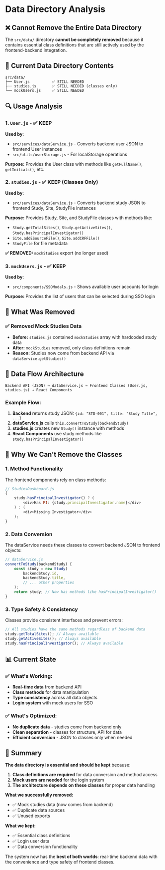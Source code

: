 # Data Directory Analysis

## ❌ **Cannot Remove the Entire Data Directory**

The `src/data/` directory **cannot be completely removed** because it contains essential class definitions that are still actively used by the frontend-backend integration.

## 📁 **Current Data Directory Contents**

```
src/data/
├── User.js          ✅ STILL NEEDED
├── studies.js       ✅ STILL NEEDED (classes only)
└── mockUsers.js     ✅ STILL NEEDED
```

## 🔍 **Usage Analysis**

### 1. **`User.js`** - ✅ **KEEP**

**Used by:**

-   `src/services/dataService.js` - Converts backend user JSON to frontend User instances
-   `src/utils/userStorage.js` - For localStorage operations

**Purpose:** Provides the User class with methods like `getFullName()`, `getInitials()`, etc.

### 2. **`studies.js`** - ✅ **KEEP** (Classes Only)

**Used by:**

-   `src/services/dataService.js` - Converts backend study JSON to frontend Study, Site, StudyFile instances

**Purpose:** Provides Study, Site, and StudyFile classes with methods like:

-   `Study.getTotalSites()`, `Study.getActiveSites()`, `Study.hasPrincipalInvestigator()`
-   `Site.addESourceFile()`, `Site.addCRFFile()`
-   `StudyFile` for file metadata

**✅ REMOVED:** `mockStudies` export (no longer used)

### 3. **`mockUsers.js`** - ✅ **KEEP**

**Used by:**

-   `src/components/SSOModals.js` - Shows available user accounts for login

**Purpose:** Provides the list of users that can be selected during SSO login

## 🎯 **What Was Removed**

### ✅ **Removed Mock Studies Data**

-   **Before:** `studies.js` contained `mockStudies` array with hardcoded study data
-   **After:** `mockStudies` removed, only class definitions remain
-   **Reason:** Studies now come from backend API via `dataService.getStudies()`

## 🔄 **Data Flow Architecture**

```
Backend API (JSON) → dataService.js → Frontend Classes (User.js, studies.js) → React Components
```

### Example Flow:

1. **Backend** returns study JSON: `{id: "STD-001", title: "Study Title", ...}`
2. **dataService.js** calls `this.convertToStudy(backendStudy)`
3. **studies.js** creates new `Study()` instance with methods
4. **React Components** use study methods like `study.hasPrincipalInvestigator()`

## 🚫 **Why We Can't Remove the Classes**

### 1. **Method Functionality**

The frontend components rely on class methods:

```javascript
// StudiesDashboard.js
{
    study.hasPrincipalInvestigator() ? (
        <div>Has PI: {study.principalInvestigator.name}</div>
    ) : (
        <div>Missing Investigator</div>
    );
}
```

### 2. **Data Conversion**

The dataService needs these classes to convert backend JSON to frontend objects:

```javascript
// dataService.js
convertToStudy(backendStudy) {
    const study = new Study(
        backendStudy.id,
        backendStudy.title,
        // ... other properties
    );
    return study; // Now has methods like hasPrincipalInvestigator()
}
```

### 3. **Type Safety & Consistency**

Classes provide consistent interfaces and prevent errors:

```javascript
// All studies have the same methods regardless of backend data
study.getTotalSites(); // Always available
study.getActiveSites(); // Always available
study.hasPrincipalInvestigator(); // Always available
```

## 📊 **Current State**

### ✅ **What's Working:**

-   **Real-time data** from backend API
-   **Class methods** for data manipulation
-   **Type consistency** across all data objects
-   **Login system** with mock users for SSO

### ✅ **What's Optimized:**

-   **No duplicate data** - studies come from backend only
-   **Clean separation** - classes for structure, API for data
-   **Efficient conversion** - JSON to classes only when needed

## 🎉 **Summary**

**The data directory is essential and should be kept** because:

1. **Class definitions are required** for data conversion and method access
2. **Mock users are needed** for the login system
3. **The architecture depends on these classes** for proper data handling

**What we successfully removed:**

-   ✅ Mock studies data (now comes from backend)
-   ✅ Duplicate data sources
-   ✅ Unused exports

**What we kept:**

-   ✅ Essential class definitions
-   ✅ Login user data
-   ✅ Data conversion functionality

The system now has the **best of both worlds**: real-time backend data with the convenience and type safety of frontend classes.
